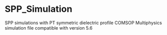 # SPP_Simulation
SPP simulations with PT symmetric dielectric profile
COMSOP Multiphysics simulation file compatible with version 5.6
